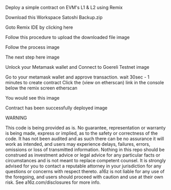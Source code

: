 Deploy a simple contract on EVM's L1 & L2 using Remix

Download this Workspace Satoshi Backup.zip

Goto Remix IDE by clicking here

Follow this procedure to upload the downloaded file image

Follow the process image

The next step here image

Unlock your Metamask wallet and Connect to Goereli Testnet image

Go to your metamask wallet and approve transaction. wait 30sec - 1 minutes to create contract Click the (view on etherscan) link in the console below the remix screen etherscan

You would see this image

Contract has been successfully deployed image

WARNING

This code is being provided as is. No guarantee, representation or warranty is being made, express or implied, as to the safety or correctness of the code. It has not been audited and as such there can be no assurance it will work as intended, and users may experience delays, failures, errors, omissions or loss of transmitted information. Nothing in this repo should be construed as investment advice or legal advice for any particular facts or circumstances and is not meant to replace competent counsel. It is strongly advised for you to contact a reputable attorney in your jurisdiction for any questions or concerns with respect thereto. a16z is not liable for any use of the foregoing, and users should proceed with caution and use at their own risk. See a16z.com/disclosures for more info.
